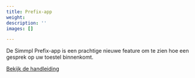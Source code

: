 ```yaml
---
title: Prefix-app
weight: 
description: ''
images: []

---
```

De Simmpl Prefix-app is een prachtige nieuwe feature om te zien hoe een gesprek op uw toestel binnenkomt.

<a href="http://www.simmpl.nl/downloads/Simmpl_technote_prefix-app.pdf" target="_blank" class="button">Bekijk de handleiding</a>